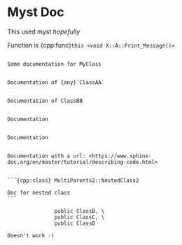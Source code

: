 # Myst Doc

This used myst *hopefully*

Function is {cpp:func}`this <void X::A::Print_Message()>`


```{cpp:class} MyClass : public MyBase, public MyOtherBase

Some documentation for MyClass
```


```{cpp:class} test::ClassAA

Documentation of {any}`ClassAA`
```


```{cpp:class} test::ClassBB: public test::ClassAA

Documentation of ClassBB
```


```{cpp:class} ClassCC

Documentation
```


```{cpp:class} ClassDD

Documentation
```


````{cpp:class} MultiParents2: public test::ClassBB, public ClassCC, public ClassDD

Documentation with a url: <https://www.sphinx-doc.org/en/master/tutorial/describing-code.html>


```{cpp:class} MultiParents2::NestedClass2

Doc for nested class
```
````

```{cpp:class} MultiParentsNewLine: \
               public ClassB, \
               public ClassC, \
               public ClassD

Doesn't work :(
```

